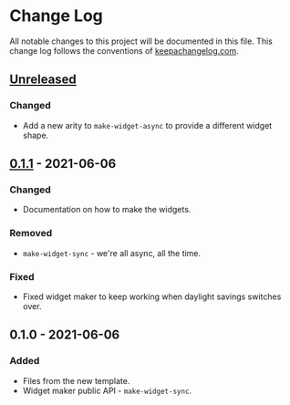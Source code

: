 # Change Log
All notable changes to this project will be documented in this file. This change log follows the conventions of [keepachangelog.com](http://keepachangelog.com/).

## [Unreleased]
### Changed
- Add a new arity to `make-widget-async` to provide a different widget shape.

## [0.1.1] - 2021-06-06
### Changed
- Documentation on how to make the widgets.

### Removed
- `make-widget-sync` - we're all async, all the time.

### Fixed
- Fixed widget maker to keep working when daylight savings switches over.

## 0.1.0 - 2021-06-06
### Added
- Files from the new template.
- Widget maker public API - `make-widget-sync`.

[Unreleased]: https://github.com/your-name/clojure-in-action/compare/0.1.1...HEAD
[0.1.1]: https://github.com/your-name/clojure-in-action/compare/0.1.0...0.1.1
